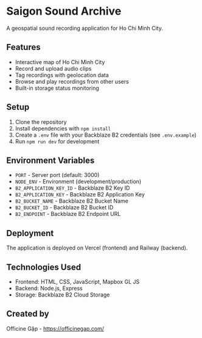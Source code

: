 # Saigon Sound Archive

A geospatial sound recording application for Ho Chi Minh City.

## Features

- Interactive map of Ho Chi Minh City
- Record and upload audio clips
- Tag recordings with geolocation data
- Browse and play recordings from other users
- Built-in storage status monitoring

## Setup

1. Clone the repository
2. Install dependencies with `npm install`
3. Create a `.env` file with your Backblaze B2 credentials (see `.env.example`)
4. Run `npm run dev` for development

## Environment Variables

- `PORT` - Server port (default: 3000)
- `NODE_ENV` - Environment (development/production)
- `B2_APPLICATION_KEY_ID` - Backblaze B2 Key ID
- `B2_APPLICATION_KEY` - Backblaze B2 Application Key
- `B2_BUCKET_NAME` - Backblaze B2 Bucket Name
- `B2_BUCKET_ID` - Backblaze B2 Bucket ID
- `B2_ENDPOINT` - Backblaze B2 Endpoint URL

## Deployment

The application is deployed on Vercel (frontend) and Railway (backend).

## Technologies Used

- Frontend: HTML, CSS, JavaScript, Mapbox GL JS
- Backend: Node.js, Express
- Storage: Backblaze B2 Cloud Storage

## Created by

Officine Gặp - https://officinegap.com/
